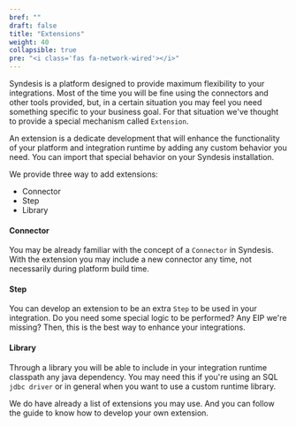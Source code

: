 ```yaml
---
bref: ""
draft: false
title: "Extensions"
weight: 40
collapsible: true
pre: "<i class='fas fa-network-wired'></i>"
---
```


Syndesis is a platform designed to provide maximum flexibility to your integrations. Most of the time you will be fine using the connectors and other tools provided, but, in a certain situation you may feel you need something specific to your business goal. For that situation we've thought to provide a special mechanism called `Extension`.

An extension is a dedicate development that will enhance the functionality of your platform and integration runtime by adding any custom behavior you need. You can import that special behavior on your Syndesis installation. 

We provide three way to add extensions:

- Connector
- Step
- Library

#### Connector

You may be already familiar with the concept of a `Connector` in Syndesis. With the extension you may include a new connector any time, not necessarily during platform build time.

#### Step

You can develop an extension to be an extra `Step` to be used in your integration. Do you need some special logic to be performed? Any EIP we're missing? Then, this is the best way to enhance your integrations.

#### Library

Through a library you will be able to include in your integration runtime classpath any java dependency. You may need this if you're using an SQL `jdbc driver` or in general when you want to use a custom runtime library.

We do have already a list of extensions you may use. And you can follow the guide to know how to develop your own extension.
